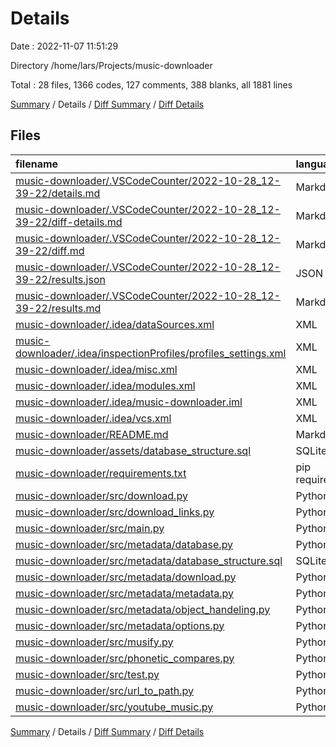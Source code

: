 # Details

Date : 2022-11-07 11:51:29

Directory /home/lars/Projects/music-downloader

Total : 28 files,  1366 codes, 127 comments, 388 blanks, all 1881 lines

[Summary](results.md) / Details / [Diff Summary](diff.md) / [Diff Details](diff-details.md)

## Files
| filename | language | code | comment | blank | total |
| :--- | :--- | ---: | ---: | ---: | ---: |
| [music-downloader/.VSCodeCounter/2022-10-28_12-39-22/details.md](/music-downloader/.VSCodeCounter/2022-10-28_12-39-22/details.md) | Markdown | 31 | 0 | 6 | 37 |
| [music-downloader/.VSCodeCounter/2022-10-28_12-39-22/diff-details.md](/music-downloader/.VSCodeCounter/2022-10-28_12-39-22/diff-details.md) | Markdown | 9 | 0 | 6 | 15 |
| [music-downloader/.VSCodeCounter/2022-10-28_12-39-22/diff.md](/music-downloader/.VSCodeCounter/2022-10-28_12-39-22/diff.md) | Markdown | 12 | 0 | 7 | 19 |
| [music-downloader/.VSCodeCounter/2022-10-28_12-39-22/results.json](/music-downloader/.VSCodeCounter/2022-10-28_12-39-22/results.json) | JSON | 1 | 0 | 0 | 1 |
| [music-downloader/.VSCodeCounter/2022-10-28_12-39-22/results.md](/music-downloader/.VSCodeCounter/2022-10-28_12-39-22/results.md) | Markdown | 22 | 0 | 7 | 29 |
| [music-downloader/.idea/dataSources.xml](/music-downloader/.idea/dataSources.xml) | XML | 12 | 0 | 0 | 12 |
| [music-downloader/.idea/inspectionProfiles/profiles_settings.xml](/music-downloader/.idea/inspectionProfiles/profiles_settings.xml) | XML | 6 | 0 | 0 | 6 |
| [music-downloader/.idea/misc.xml](/music-downloader/.idea/misc.xml) | XML | 4 | 0 | 0 | 4 |
| [music-downloader/.idea/modules.xml](/music-downloader/.idea/modules.xml) | XML | 8 | 0 | 0 | 8 |
| [music-downloader/.idea/music-downloader.iml](/music-downloader/.idea/music-downloader.iml) | XML | 10 | 0 | 0 | 10 |
| [music-downloader/.idea/vcs.xml](/music-downloader/.idea/vcs.xml) | XML | 6 | 0 | 0 | 6 |
| [music-downloader/README.md](/music-downloader/README.md) | Markdown | 76 | 0 | 35 | 111 |
| [music-downloader/assets/database_structure.sql](/music-downloader/assets/database_structure.sql) | SQLite | 51 | 0 | 6 | 57 |
| [music-downloader/requirements.txt](/music-downloader/requirements.txt) | pip requirements | 8 | 0 | 0 | 8 |
| [music-downloader/src/download.py](/music-downloader/src/download.py) | Python | 60 | 11 | 22 | 93 |
| [music-downloader/src/download_links.py](/music-downloader/src/download_links.py) | Python | 37 | 3 | 15 | 55 |
| [music-downloader/src/main.py](/music-downloader/src/main.py) | Python | 98 | 0 | 31 | 129 |
| [music-downloader/src/metadata/database.py](/music-downloader/src/metadata/database.py) | Python | 153 | 61 | 38 | 252 |
| [music-downloader/src/metadata/database_structure.sql](/music-downloader/src/metadata/database_structure.sql) | SQLite | 51 | 0 | 6 | 57 |
| [music-downloader/src/metadata/download.py](/music-downloader/src/metadata/download.py) | Python | 270 | 24 | 67 | 361 |
| [music-downloader/src/metadata/metadata.py](/music-downloader/src/metadata/metadata.py) | Python | 106 | 9 | 28 | 143 |
| [music-downloader/src/metadata/object_handeling.py](/music-downloader/src/metadata/object_handeling.py) | Python | 19 | 0 | 6 | 25 |
| [music-downloader/src/metadata/options.py](/music-downloader/src/metadata/options.py) | Python | 87 | 8 | 24 | 119 |
| [music-downloader/src/musify.py](/music-downloader/src/musify.py) | Python | 106 | 2 | 40 | 148 |
| [music-downloader/src/phonetic_compares.py](/music-downloader/src/phonetic_compares.py) | Python | 15 | 0 | 8 | 23 |
| [music-downloader/src/test.py](/music-downloader/src/test.py) | Python | 18 | 1 | 6 | 25 |
| [music-downloader/src/url_to_path.py](/music-downloader/src/url_to_path.py) | Python | 27 | 6 | 13 | 46 |
| [music-downloader/src/youtube_music.py](/music-downloader/src/youtube_music.py) | Python | 63 | 2 | 17 | 82 |

[Summary](results.md) / Details / [Diff Summary](diff.md) / [Diff Details](diff-details.md)